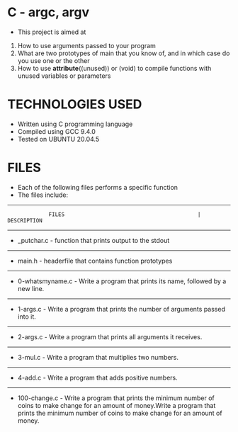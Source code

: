 # C - argc, argv
* This project is aimed at
1. How to use arguments passed to your program
2. What are two prototypes of main that you know of, and in which case do you use one or the other
3. How to use __attribute__((unused)) or (void) to compile functions with unused variables or parameters

# TECHNOLOGIES USED
* Written using C programming language
* Compiled using GCC 9.4.0
* Tested on UBUNTU 20.04.5

# FILES
* Each of the following files performs a specific function
* The files include:

---------------------------------------------------------------------------------------------------------------------------------------------------------------------
                 FILES                                          |                DESCRIPTION
----------------------------------------------------------------------------------------------------------------------------------------------------------------------
* _putchar.c - function that prints output to the stdout
----------------------------------------------------------------------------------------------------------------------------------------------------------------------
* main.h - headerfile that contains function prototypes
---------------------------------------------------------------------------------------------------------------------------------------------------------------------
* 0-whatsmyname.c - Write a program that prints its name, followed by a new line.
--------------------------------------------------------------------------------------------------------------------------------------------------------------------
* 1-args.c - Write a program that prints the number of arguments passed into it.
--------------------------------------------------------------------------------------------------------------------------------------------------------------------
* 2-args.c - Write a program that prints all arguments it receives.
-------------------------------------------------------------------------------------------------------------------------------------------------------------------
* 3-mul.c - Write a program that multiplies two numbers.
------------------------------------------------------------------------------------------------------------------------------------------------------------------
* 4-add.c - Write a program that adds positive numbers.
----------------------------------------------------------------------------------------------------------------------------------------------------------------
* 100-change.c - Write a program that prints the minimum number of coins to make change for an amount of money.Write a program that prints the minimum number of coins to make change for an amount of money.
